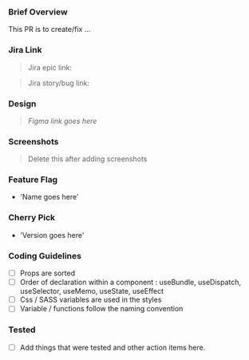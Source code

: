 ### Brief Overview

This PR is to create/fix ...

### Jira Link

> Jira epic link:

> Jira story/bug link:

### Design

> <i>Figma link goes here</i>

### Screenshots

> Delete this after adding screenshots

### Feature Flag

- 'Name goes here'

### Cherry Pick

- 'Version goes here'

### Coding Guidelines

- [ ] Props are sorted
- [ ] Order of declaration within a component : useBundle, useDispatch, useSelector, useMemo, useState, useEffect
- [ ] Css / SASS variables are used in the styles
- [ ] Variable / functions follow the naming convention

### Tested

- [ ] Add things that were tested and other action items here.
